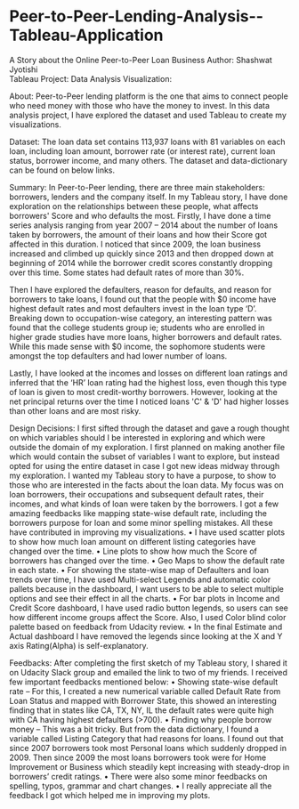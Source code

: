 # Peer-to-Peer-Lending-Analysis--Tableau-Application
A Story about the Online Peer-to-Peer Loan Business
Author: Shashwat Jyotishi 	
Tableau Project: Data Analysis
Visualization: 

About:
Peer-to-Peer lending platform is the one that aims to connect people who need money with those who have the money to invest. In this data analysis project, I have explored the dataset and used Tableau to create my visualizations.

Dataset:
The loan data set contains 113,937 loans with 81 variables on each loan, including loan amount, borrower rate (or interest rate), current loan status, borrower income, and many others. The dataset and data-dictionary can be found on below links. 

Summary:
In Peer-to-Peer lending, there are three main stakeholders: borrowers, lenders and the company itself. In my Tableau story, I have done exploration on the relationships between these people, what affects borrowers' Score and who defaults the most. Firstly, I have done a time series analysis ranging from year 2007 – 2014 about the number of loans taken by borrowers, the amount of their loans and how their Score got affected in this duration. I noticed that since 2009, the loan business increased and climbed up quickly since 2013 and then dropped down at beginning of 2014 while the borrower credit scores constantly dropping over this time. Some states had default rates of more than 30%.







Then I have explored the defaulters, reason for defaults, and reason for borrowers to take loans, I found out that the people with $0 income have highest default rates and most defaulters invest in the loan type ‘D’. Breaking down to occupation-wise category, an interesting pattern was found that the college students group ie; students who are enrolled in higher grade studies have more loans, higher borrowers and default rates. While this made sense with $0 income, the sophomore students were amongst the top defaulters and had lower number of loans. 


Lastly, I have looked at the incomes and losses on different loan ratings and inferred that the ‘HR’ loan rating had the highest loss, even though this type of loan is given to most credit-worthy borrowers. However, looking at the net principal returns over the time I noticed loans 'C' & 'D' had higher losses than other loans and are most risky.



Design Decisions:
I first sifted through the dataset and gave a rough thought on which variables should I be interested in exploring and which were outside the domain of my exploration. I first planned on making another file which would contain the subset of variables I want to explore, but instead opted for using the entire dataset in case I got new ideas midway through my exploration.
I wanted my Tableau story to have a purpose, to show to those who are interested in the facts about the loan data. My focus was on loan borrowers, their occupations and subsequent default rates, their incomes, and what kinds of loan were taken by the borrowers. I got a few amazing feedbacks like mapping state-wise default rate, including the borrowers purpose for loan and some minor spelling mistakes. All these have contributed in improving my visualizations.
•	I have used scatter plots to show how much loan amount on different listing categories have changed over the time.
•	Line plots to show how much the Score of borrowers has changed over the time.
•	Geo Maps to show the default rate in each state.
•	For showing the state-wise map of Defaulters and loan trends over time, I have used Multi-select Legends and automatic color pallets because in the dashboard, I want users to be able to select multiple options and see their effect in all the charts.
•	For bar plots in Income and Credit Score dashboard, I have used radio button legends, so users can see how different income groups affect the Score. Also, I used Color blind color palette based on feedback from Udacity review.
•	In the final Estimate and Actual dashboard I have removed the legends since looking at the X and Y axis Rating(Alpha) is self-explanatory.

Feedbacks:
After completing the first sketch of my Tableau story, I shared it on Udacity Slack group and emailed the link to two of my friends. I received few important feedbacks mentioned below:
•	Showing state-wise default rate – For this, I created a new numerical variable called Default Rate from Loan Status and mapped with Borrower State, this showed an interesting finding that in states like CA, TX, NY, IL the default rates were quite high with CA having highest defaulters (>700).
•	Finding why people borrow money – This was a bit tricky. But from the data dictionary, I found a variable called Listing Category that had reasons for loans. I found out that since 2007 borrowers took most Personal loans which suddenly dropped in 2009. Then since 2009 the most loans borrowers took were for Home Improvement or Business which steadily kept increasing with steady-drop in borrowers’ credit ratings.
•	There were also some minor feedbacks on spelling, typos, grammar and chart changes.
•	I really appreciate all the feedback I got which helped me in improving my plots.
